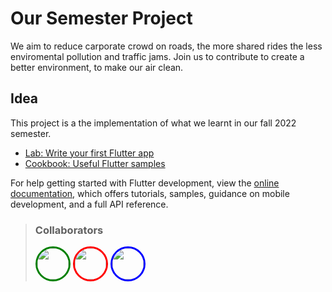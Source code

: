 # Our Semester Project

We aim to reduce carporate crowd on roads, the more shared rides the less enviromental pollution and traffic jams. Join us to contribute to create a better environment, to make our air clean.

## Idea

This project is a the implementation of what we learnt in our fall 2022 semester.

- [Lab: Write your first Flutter app](https://docs.flutter.dev/get-started/codelab)
- [Cookbook: Useful Flutter samples](https://docs.flutter.dev/cookbook)

For help getting started with Flutter development, view the
[online documentation](https://docs.flutter.dev/), which offers tutorials,
samples, guidance on mobile development, and a full API reference.

> ### Collaborators
>
> [<kbd><img src="https://avatars.githubusercontent.com/u/61074504?v=4" width="50" style="border-radius: 50%; border: 3px solid green" /></kbd>](https://avatars.githubusercontent.com/u/61074504?v=4) [<img src="https://avatars.githubusercontent.com/u/62512066?v=4" width="50" style="border-radius: 50%; border: 3px solid red;" />](https://avatars.githubusercontent.com/u/62512066?v=4) [<img src="https://scontent.fkhi30-1.fna.fbcdn.net/v/t31.18172-8/20045411_1373620816067437_7796572257587563045_o.jpg?_nc_cat=106&ccb=1-7&_nc_sid=09cbfe&_nc_eui2=AeFYp2QuxohM480S0GZaLZ8_LNJ1uyCs0Ros0nW7IKzRGj_hhDJlKE-dNXlUDhMcubdONFR6zClslInT7Zh4zNE5&_nc_ohc=PLCY0XvRZQgAX_Y1qlT&_nc_ht=scontent.fkhi30-1.fna&oh=00_AfDSECu_uCm10IPL9X665wYhNvjyuTAJG9ELR0PI_R1XNQ&oe=638F3D3B" width="50" style="border-radius: 50%; border: 3px solid blue;" />](https://avatars.githubusercontent.com/u/61074504?v=4)
